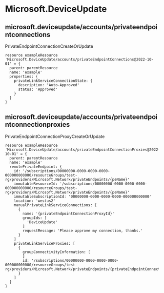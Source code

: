 # Microsoft.DeviceUpdate

## microsoft.deviceupdate/accounts/privateendpointconnections

PrivateEndpointConnectionCreateOrUpdate
```bicep
resource exampleResource 'Microsoft.DeviceUpdate/accounts/privateEndpointConnections@2022-10-01' = {
  parent: parentResource 
  name: 'example'
  properties: {
    privateLinkServiceConnectionState: {
      description: 'Auto-Approved'
      status: 'Approved'
    }
  }
}
```

## microsoft.deviceupdate/accounts/privateendpointconnectionproxies

PrivateEndpointConnectionProxyCreateOrUpdate
```bicep
resource exampleResource 'Microsoft.DeviceUpdate/accounts/privateEndpointConnectionProxies@2022-10-01' = {
  parent: parentResource 
  name: 'example'
  remotePrivateEndpoint: {
    id: '/subscriptions/00000000-0000-0000-0000-000000000000/resourceGroups/test-rg/providers/Microsoft.Network/privateEndpoints/{peName}'
    immutableResourceId: '/subscriptions/00000000-0000-0000-0000-000000000000/resourceGroups/test-rg/providers/Microsoft.Network/privateEndpoints/{peName}'
    immutableSubscriptionId: '00000000-0000-0000-0000-000000000000'
    location: 'westus2'
    manualPrivateLinkServiceConnections: [
      {
        name: '{privateEndpointConnectionProxyId}'
        groupIds: [
          'DeviceUpdate'
        ]
        requestMessage: 'Please approve my connection, thanks.'
      }
    ]
    privateLinkServiceProxies: [
      {
        groupConnectivityInformation: [
        ]
        id: '/subscriptions/00000000-0000-0000-0000-000000000000/resourceGroups/test-rg/providers/Microsoft.Network/privateEndpoints/{privateEndpointConnectionProxyId}/privateLinkServiceProxies/{privateEndpointConnectionProxyId}'
      }
    ]
  }
}
```
